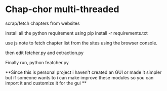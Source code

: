 # Chap-chor multi-threaded
scrap/fetch chapters from websites 

install all the python requirement using pip install -r requirements.txt

use js note to fetch chapter list from the sites using the browser console.

then edit fetcher.py and extraction.py 

Finally run,
python featcher.py



**Since this is personal project i haven't created an GUI or made it simpler but if someone wants to i can make improve these modules so you can import it and customize it for the gui  **
